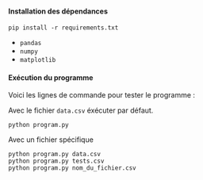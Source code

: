 #### Installation des dépendances

```shell
pip install -r requirements.txt
```

- `pandas`
- `numpy`
- `matplotlib`


#### Exécution du programme

Voici les lignes de commande pour tester le programme :

Avec le fichier `data.csv` éxécuter par défaut.
```shell
python program.py
```

Avec un fichier spécifique
```shell
python program.py data.csv
python program.py tests.csv
python program.py nom_du_fichier.csv
```
